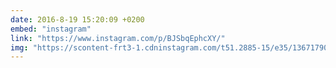 ```yaml
---
date: 2016-8-19 15:20:09 +0200
embed: "instagram"
link: "https://www.instagram.com/p/BJSbqEphcXY/"
img: "https://scontent-frt3-1.cdninstagram.com/t51.2885-15/e35/13671790_306786859674992_1661275154_n.jpg"
---
```

